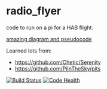 # radio_flyer

code to run on a pi for a HAB flight.

[amazing diagram and pseudocode](https://photos.app.goo.gl/z1cqi8LFvM8kGdN53)

Learned lots from:
* https://github.com/Chetic/Serenity 
* https://github.com/PiInTheSky/pits

[![Build Status](https://travis-ci.org/trickv/radio_flyer.png)](https://travis-ci.org/trickv/radio_flyer) [![Code Health](https://landscape.io/github/trickv/radio_flyer/master/landscape.svg?style=flat)](https://landscape.io/github/trickv/radio_flyer/master)
